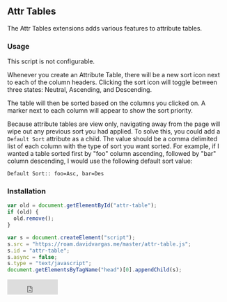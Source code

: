 ## Attr Tables

The Attr Tables extensions adds various features to attribute tables.

### Usage

This script is not configurable.

Whenever you create an Attribute Table, there will be a new sort icon next to each of the column headers. Clicking the sort icon will toggle between three states: Neutral, Ascending, and Descending.

The table will then be sorted based on the columns you clicked on. A marker next to each column will appear to show the sort priority.

Because attribute tables are view only, navigating away from the page will wipe out any previous sort you had applied. To solve this, you could add a `Default Sort` attribute as a child. The value should be a comma delimited list of each column with the type of sort you want sorted. For example, if I wanted a table sorted first by "foo" column ascending, followed by "bar" column descending, I would use the following default sort value:
```
Default Sort:: foo=Asc, bar=Des
```

### Installation

```javascript
var old = document.getElementById("attr-table");
if (old) {
  old.remove();
}

var s = document.createElement("script");
s.src = "https://roam.davidvargas.me/master/attr-table.js";
s.id = "attr-table";
s.async = false;
s.type = "text/javascript";
document.getElementsByTagName("head")[0].appendChild(s);
```

<iframe src="https://github.com/sponsors/dvargas92495/button" title="Sponsor dvargas92495" height="35" width="116" style="border: 0;"></iframe>

